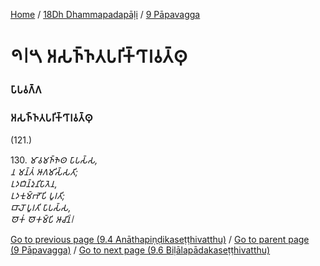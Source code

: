 
[Home](/) / [18Dh Dhammapadapāḷi](../../18Dh.md) / [9 Pāpavagga](../9.md)

# 𑁯𑁇𑁫 𑀅𑀲𑀜𑁆𑀜𑀢𑀧𑀭𑀺𑀓𑁆𑀔𑀸𑀭𑀯𑀢𑁆𑀣𑀼

### 𑀧𑀸𑀧𑀯𑀕𑁆𑀕

### 𑀅𑀲𑀜𑁆𑀜𑀢𑀧𑀭𑀺𑀓𑁆𑀔𑀸𑀭𑀯𑀢𑁆𑀣𑀼

(121.)

130\. _𑀫𑀸𑀯𑀫𑀜𑁆𑀜𑁂𑀣 𑀧𑀸𑀧𑀲𑁆𑀲,_  
_𑀦 𑀫𑀦𑁆𑀢𑀁 𑀆𑀕𑀫𑀺𑀲𑁆𑀲𑀢𑀺;_  
_𑀉𑀤𑀩𑀺𑀦𑁆𑀤𑀼𑀦𑀺𑀧𑀸𑀢𑁂𑀦,_  
_𑀉𑀤𑀓𑀼𑀫𑁆𑀪𑁄𑀧𑀺 𑀧𑀽𑀭𑀢𑀺;_  
_𑀩𑀸𑀮𑁄 𑀧𑀽𑀭𑀢𑀺 𑀧𑀸𑀧𑀲𑁆𑀲,_  
_𑀣𑁄𑀓𑀁 𑀣𑁄𑀓𑀫𑁆𑀧𑀺 𑀆𑀘𑀺𑀦𑀁𑁇_  


[Go to previous page (9.4 Anāthapiṇḍikaseṭṭhivatthu)](9.4.md) / [Go to parent page (9 Pāpavagga)](../9.md) / [Go to next page (9.6 Biḷālapādakaseṭṭhivatthu)](9.6.md)



